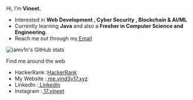 Hi, I’m <b>Vineet.</b>
-  Interested in <b>Web Development , Cyber Security , Blockchain & AI/ML</b>
-  Currently learning <b>Java</b> and also a <b>Fresher in Computer Science and Engineering</b>.
-  Reach me out through my<a href="mailto:vind3v17@gmail.com"> Email </a>

![iamv1n's GitHub stats](https://github-readme-stats.vercel.app/api?username=iamv1n&theme=algolia&show_icons=true)

Find me around the web 
- HackerRank :<a href="https://www.hackerrank.com/vind3v17">HackerRank</a>
- My Website :<a href="http://me.vind3v17.xyz"> me.vind3v17.xyz </a> 
- LinkedIn   :<a href="https://www.linkedin.com/in//"> LinkedIn</a> 
- Instagram  :<a href="https://www.instagram.com/17.vineet"> 17.vineet</a> 


<!---
vind3v17/vind3v17 is a special ✨ repository because its `README.md` (this file) appears on your GitHub profile.
You can click the Preview link to take a look at your changes.
--->


